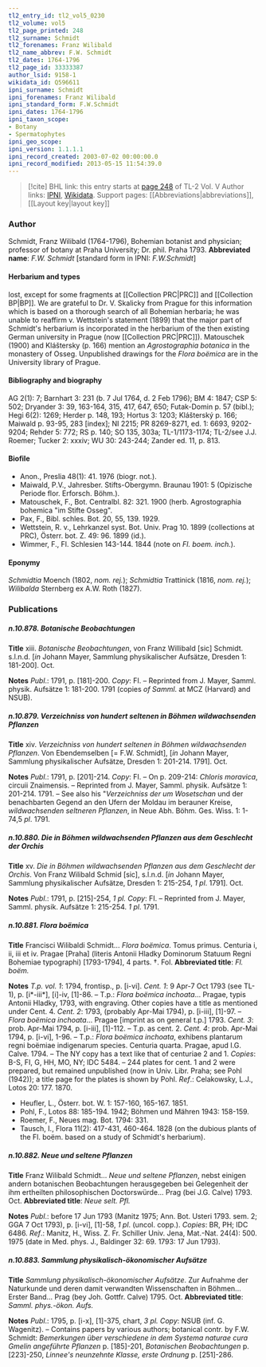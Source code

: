 ```yaml
---
tl2_entry_id: tl2_vol5_0230
tl2_volume: vol5
tl2_page_printed: 248
tl2_surname: Schmidt
tl2_forenames: Franz Wilibald
tl2_name_abbrev: F.W. Schmidt
tl2_dates: 1764-1796
tl2_page_id: 33333387
author_lsid: 9158-1
wikidata_id: Q596611
ipni_surname: Schmidt
ipni_forenames: Franz Wilibald
ipni_standard_form: F.W.Schmidt
ipni_dates: 1764-1796
ipni_taxon_scope: 
- Botany
- Spermatophytes
ipni_geo_scope: 
ipni_version: 1.1.1.1
ipni_record_created: 2003-07-02 00:00:00.0
ipni_record_modified: 2013-05-15 11:54:39.0
---
```


> [!cite] BHL link: this entry starts at [page 248](https://www.biodiversitylibrary.org/page/33333387) of TL-2 Vol. V
> Author links: [IPNI](https://www.ipni.org/a/9158-1), [Wikidata](https://www.wikidata.org/wiki/Q596611). Support pages: [[Abbreviations|abbreviations]], [[Layout key|layout key]]

### Author

Schmidt, Franz Wilibald (1764-1796), Bohemian botanist and physician; professor of botany at Praha University; Dr. phil. Praha 1793. 
**Abbreviated name**: *F.W. Schmidt* \[standard form in IPNI: *F.W.Schmidt*\]

#### Herbarium and types

lost, except for some fragments at [[Collection PRC|PRC]] and [[Collection BP|BP]]. We are grateful to Dr. V. Skalicky from Prague for this information which is based on a thorough search of all Bohemian herbaria; he was unable to reaffirm v. Wettstein's statement (1899) that the major part of Schmidt's herbarium is incorporated in the herbarium of the then existing German university in Prague (now [[Collection PRC|PRC]]). Matouschek (1900) and Kláštersky (p. 166) mention an *Agrostographia botanica* in the monastery of Osseg. Unpublished drawings for the *Flora boëmica* are in the University library of Prague.

#### Bibliography and biography

AG 2(1): 7; Barnhart 3: 231 (b. 7 Jul 1764, d. 2 Feb 1796); BM 4: 1847; CSP 5: 502; Dryander 3: 39, 163-164, 315, 417, 647, 650; Futak-Domin p. 57 (bibl.); Hegi 6(2): 1269; Herder p. 148, 193; Hortus 3: 1203; Klášterský p. 166; Maiwald p. 93-95, 283 \[index\]; NI 2215; PR 8269-8271, ed. 1: 6693, 9202-9204; Rehder 5: 772; RS p. 140; SO 135, 303a; TL-1/1173-1174; TL-2/see J.J. Roemer; Tucker 2: xxxiv; WU 30: 243-244; Zander ed. 11, p. 813.

#### Biofile

- Anon., Preslia 48(1): 41. 1976 (biogr. not.).
- Maiwald, P.V., Jahresber. Stifts-Obergymn. Braunau 1901: 5 (Opizische Periode flor. Erforsch. Böhm.).
- Matouschek, F., Bot. Centralbl. 82: 321. 1900 (herb. Agrostographia bohemica "im Stifte Osseg".
- Pax, F., Bibl. schles. Bot. 20, 55, 139. 1929.
- Wettstein, R. v., Lehrkanzel syst. Bot. Univ. Prag 10. 1899 (collections at PRC), Österr. bot. Z. 49: 96. 1899 (id.).
- Wimmer, F., Fl. Schlesien 143-144. 1844 (note on *Fl. boem. inch.*).

#### Eponymy

*Schmidtia* Moench (1802, *nom. rej.*); *Schmidtia* Trattinick (1816, *nom. rej.*); *Wilibalda* Sternberg ex A.W. Roth (1827).

### Publications

##### n.10.878. Botanische Beobachtungen

**Title**
xiii. *Botanische Beobachtungen*, von Franz Willibald \[sic\] Schmidt. s.l.n.d. \[*in* Johann Mayer, Sammlung physikalischer Aufsätze, Dresden 1: 181-200\]. Oct.

**Notes**
*Publ*.: 1791, p. \[181\]-200. *Copy*: FI. – Reprinted from J. Mayer, Samml. physik. Aufsätze 1: 181-200. 1791 (copies *of Samml*. at MCZ (Harvard) and NSUB).

##### n.10.879. Verzeichniss von hundert seltenen in Böhmen wildwachsenden Pflanzen

**Title**
xiv. *Verzeichniss von hundert seltenen in Böhmen wildwachsenden Pflanzen*. Von Ebendemselben \[= F.W. Schmidt\], \[*in* Johann Mayer, Sammlung physikalischer Aufsätze, Dresden 1: 201-214. 1791\]. Oct.

**Notes**
*Publ*.: 1791, p. \[201\]-214. *Copy*: FI. – On p. 209-214: *Chloris moravica*, circuii Znaimensis. – Reprinted from J. Mayer, Samml. physik. Aufsätze 1: 201-214. 1791. – See also his "*Verzeichniss der um Wosetschan* und der benachbarten Gegend an den Ufern der Moldau im berauner Kreise, *wildwachsenden seltneren Pflanzen*, in Neue Abh. Böhm. Ges. Wiss. 1: 1-74,5 *pl*. 1791.

##### n.10.880. Die in Böhmen wildwachsenden Pflanzen aus dem Geschlecht der Orchis

**Title**
xv. *Die in Böhmen wildwachsenden Pflanzen aus dem Geschlecht der Orchis*. Von Franz Wilibald Schmid \[sic\], s.l.n.d. \[*in* Johann Mayer, Sammlung physikalischer Aufsätze, Dresden 1: 215-254, *1 pl*. 1791\]. Oct.

**Notes**
*Publ*.: 1791, p. \[215\]-254, *1 pl. Copy*: FI. – Reprinted from J. Mayer, Samml. physik. Aufsätze 1: 215-254. *1 pl*. 1791.

##### n.10.881. Flora boëmica

**Title**
Francisci Wilibaldi Schmidt... *Flora boëmica*. Tomus primus. Centuria i, ii, iii et iv. Pragae \[Praha\] (literis Antonii Hladky Dominorum Statuum Regni Bohemiae typographi) \[1793-1794\], 4 parts. †. Fol.
**Abbreviated title**: *Fl. boëm.*

**Notes**
*T.p. vol. 1*: 1794, frontisp., p. \[i-vi\].
*Cent. 1*: 9 Apr-7 Oct 1793 (see TL-1), p. \[i\*-iii\*\], \[i\]-iv, \[1\]-86. – T.p.: *Flora boëmica inchoata*... Pragae, typis Antonii Hladky, 1793, with engraving. Other copies have a title as mentioned under Cent. 4.
*Cent. 2*: 1793, (probably Apr-Mai 1794), p. \[i-iii\], \[1\]-97. – *Flora boëmica inchoata*... Pragae \[imprint as on general t.p.\] 1793.
*Cent. 3*: prob. Apr-Mai 1794, p. \[i-iii\], \[1\]-112. – T.p. as cent. 2.
*Cent. 4*: prob. Apr-Mai 1794, p. \[i-vi\], 1-96. – T.p.: *Flora boëmica inchoata*, exhibens plantarum regni boëmiae indigenarum species. Centuria quarta. Pragae, apud I.G.
Calve. 1794. – The NY copy has a text like that of centuriae 2 and 1.
*Copies*: B-S, FI, G, HH, MO, NY; IDC 5484. – 244 plates for cent. 1 and 2 were prepared, but remained unpublished (now in Univ. Libr. Praha; see Pohl (1942)); a title page for the plates is shown by Pohl.
*Ref*.: Celakowsky, L.J., Lotos 20: 177. 1870.
- Heufler, L., Österr. bot. W. 1: 157-160, 165-167. 1851.
- Pohl, F., Lotos 88: 185-194. 1942; Böhmen und Mähren 1943: 158-159.
- Roemer, F., Neues mag. Bot. 1794: 331.
- Tausch, I., Flora 11(2): 417-431, 460-464. 1828 (on the dubious plants of the Fl. boëm. based on a study of Schmidt's herbarium).

##### n.10.882. Neue und seltene Pflanzen

**Title**
Franz Wilibald Schmidt... *Neue und seltene Pflanzen*, nebst einigen andern botanischen Beobachtungen herausgegeben bei Gelegenheit der ihm ertheilten philosophischen Doctorswürde... Prag (bei J.G. Calve) 1793. Oct.
**Abbreviated title**: *Neue selt. Pfl.*

**Notes**
*Publ*.: before 17 Jun 1793 (Manitz 1975; Ann. Bot. Usteri 1793. sem. 2; GGA 7 Oct 1793), p. \[i-vi\], \[1\]-58, *1 pl*. (uncol. copp.). *Copies*: BR, PH; IDC 6486.
*Ref*.: Manitz, H., Wiss. Z. Fr. Schiller Univ. Jena, Mat.-Nat. 24(4): 500. 1975 (date in Med. phys. J., Baldinger 32: 69. 1793: 17 Jun 1793).

##### n.10.883. Sammlung physikalisch-ökonomischer Aufsätze

**Title**
*Sammlung physikalisch-ökonomischer Aufsätze*. Zur Aufnahme der Naturkunde und deren damit verwandten Wissenschaften in Böhmen... Erster Band... Prag (bey Joh. Gottfr. Calve) 1795. Oct.
**Abbreviated title**: *Samml. phys.*-*ökon. Aufs.*

**Notes**
*Publ*.: 1795, p. \[i-x\], \[1\]-375, chart, *3 pl. Copy*: NSUB (inf. G. Wagenitz). – Contains papers by various authors; botanical contr. by F.W. Schmidt: *Bemerkungen über verschiedene in dem Systema naturae cura Gmelin angeführte Pflanzen* p. \[185\]-201, *Botanischen Beobachtungen* p. \[223\]-250, *Linnee's neunzehnte Klasse, erste Ordnung* p. \[251\]-286.

